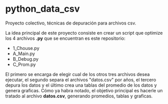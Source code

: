 # python_data_csv

Proyecto colectivo, técnicas de depuración para archivos csv.

La idea principal de este proyecto consiste en crear un script que optimize los 4 archivos **.py** que se encuentran es este repositorio:

- 1_Chouse.py
- A_Main.py
- B_Debug.py
- C_Prom.py

El primero se encarga de elegir cual de los otros tres archivos desea ejecutar, el segundo separa el archivos "datos.csv" por años, el tercero depura los datos y el último crea una tablas del promedio de los datos y genera graficas.
Cómo ya habra notado, el objetivo principal es hacerle un tratado al archivo **datos.csv**, generando promedios, tablas y graficas.
